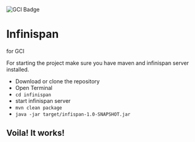 ![GCI Badge](https://img.shields.io/badge/Google%20Code%20In-JBoss%20Community-red?style=flatr&labelColor=fdb900)

# Infinispan
for GCI

For starting the project make sure you have maven and infinispan server installed.
- Download or clone the repository
- Open Terminal
- `cd infinispan`
-  start infinispan server
- `mvn clean package`
- `java -jar target/infispan-1.0-SNAPSHOT.jar`

## Voila! It works!
